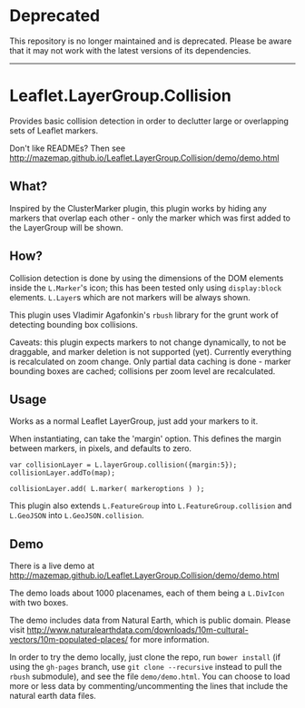 # Deprecated

This repository is no longer maintained and is deprecated. Please be aware that it may not work with the latest versions of its dependencies.

---

Leaflet.LayerGroup.Collision
================================

Provides basic collision detection in order to declutter large or overlapping sets of Leaflet markers.

Don't like READMEs? Then see http://mazemap.github.io/Leaflet.LayerGroup.Collision/demo/demo.html


What?
--------

Inspired by the ClusterMarker plugin, this plugin works by hiding any markers that overlap each other - only the marker which was first added to the LayerGroup will be shown.



How?
--------

Collision detection is done by using the dimensions of the DOM elements inside the `L.Marker`'s icon; this has been tested only using `display:block` elements. `L.Layer`s which are not markers will be always shown.

This plugin uses Vladimir Agafonkin's `rbush` library for the grunt work of detecting bounding box collisions.

Caveats: this plugin expects markers to not change dynamically, to not be draggable, and marker deletion is not supported (yet). Currently everything is recalculated on zoom change. Only partial data caching is done - marker bounding boxes are cached; collisions per zoom level are recalculated.


Usage
-------------

Works as a normal Leaflet LayerGroup, just add your markers to it.

When instantiating, can take the 'margin' option. This defines the margin between markers, in pixels, and defaults to zero.

```
var collisionLayer = L.layerGroup.collision({margin:5});
collisionLayer.addTo(map);

collisionLayer.add( L.marker( markeroptions ) );
```

This plugin also extends `L.FeatureGroup` into `L.FeatureGroup.collision` and `L.GeoJSON` into `L.GeoJSON.collision`.


Demo
------

There is a live demo at http://mazemap.github.io/Leaflet.LayerGroup.Collision/demo/demo.html

The demo loads about 1000 placenames, each of them being a `L.DivIcon` with two boxes.

The demo includes data from Natural Earth, which is public domain. Please visit  http://www.naturalearthdata.com/downloads/10m-cultural-vectors/10m-populated-places/ for more information.

In order to try the demo locally, just clone the repo, run `bower install` (if using the `gh-pages` branch, use `git clone --recursive` instead to pull the `rbush` submodule), and see the file `demo/demo.html`. You can choose to load more or less data by commenting/uncommenting the lines that include the natural earth data files.
